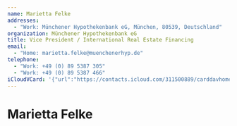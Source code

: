 ```yaml
---
name: Marietta Felke
addresses:
  - "Work: Münchener Hypothekenbank eG, München, 80539, Deutschland"
organization: Münchener Hypothekenbank eG
title: Vice President / International Real Estate Financing
email:
  - "Home: marietta.felke@muenchenerhyp.de"
telephone:
  - "Work: +49 (0) 89 5387 305"
  - "Work: +49 (0) 89 5387 466"
iCloudVCard: '{"url":"https://contacts.icloud.com/311500889/carddavhome/card/OGUzZTJlNWMtMzZmNy00OGNiLWE3N2UtYTM2MTk2NGZhOTA3.vcf","etag":"\"kmfhdp1g\"","data":"BEGIN:VCARD\r\nVERSION:3.0\r\nFN:\r\nN:Felke;Marietta;;;\r\nUID:8e3e2e5c-36f7-48cb-a77e-a361964fa907\r\nADR;TYPE=WORK:;;Münchener Hypothekenbank eG;München;;80539;Deutschland;\r\nPRODID:ez-vcard 0.9.13-fc\r\nREV:2025-04-03T22:11:50Z\r\nORG:Münchener Hypothekenbank eG;\r\nTITLE:Vice President / International Real Estate Financing\r\nEMAIL;TYPE=HOME:marietta.felke@muenchenerhyp.de\r\nTEL;TYPE=WORK:+49 (0) 89 5387 305\r\nTEL;TYPE=WORK:+49 (0) 89 5387 466\r\nEND:VCARD"}'
---
```

# Marietta Felke